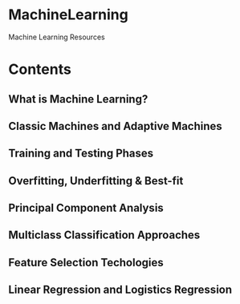# MachineLearning
Machine Learning Resources
# Contents
## What is Machine Learning?
## Classic Machines and Adaptive Machines
## Training and Testing Phases
## Overfitting, Underfitting & Best-fit
## Principal Component Analysis
## Multiclass Classification Approaches
## Feature Selection Techologies
## Linear Regression and Logistics Regression
## 


